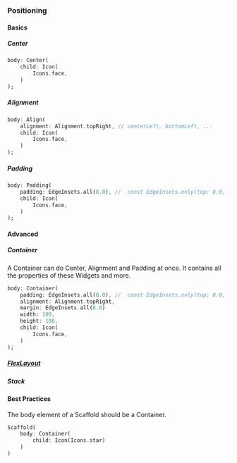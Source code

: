 ### Positioning
#### Basics
##### Center
```dart
body: Center(
    child: Icon(
        Icons.face,
    )
);
```
##### Alignment
```dart
body: Align(
    alignment: Alignment.topRight, // centerLeft, bottomLeft, ...
    child: Icon(
        Icons.face,
    )
);
```

##### Padding

```dart
body: Padding(
    padding: EdgeInsets.all(8.0), //  const EdgeInsets.only(top: 8.0, left: 8.0)
    child: Icon(
        Icons.face,
    )
);
```
#### Advanced
##### Container
A Container can do Center, Alignment and Padding at once. It contains all the properties of these Widgets and more.

```dart
body: Container(
    padding: EdgeInsets.all(8.0), //  const EdgeInsets.only(top: 8.0, left: 8.0)
    alignment: Alignment.topRight,
    margin: EdgeInsets.all(8.0)
    width: 100,
    height: 100,
    child: Icon(
        Icons.face,
    )
);
```
##### [FlexLayout](./layout_flex.md)
##### Stack


#### Best Practices
The body element of a Scaffold should be a Container. 
```dart
Scaffold(
    body: Container(
        child: Icon(Icons.star)
    )
)
```


